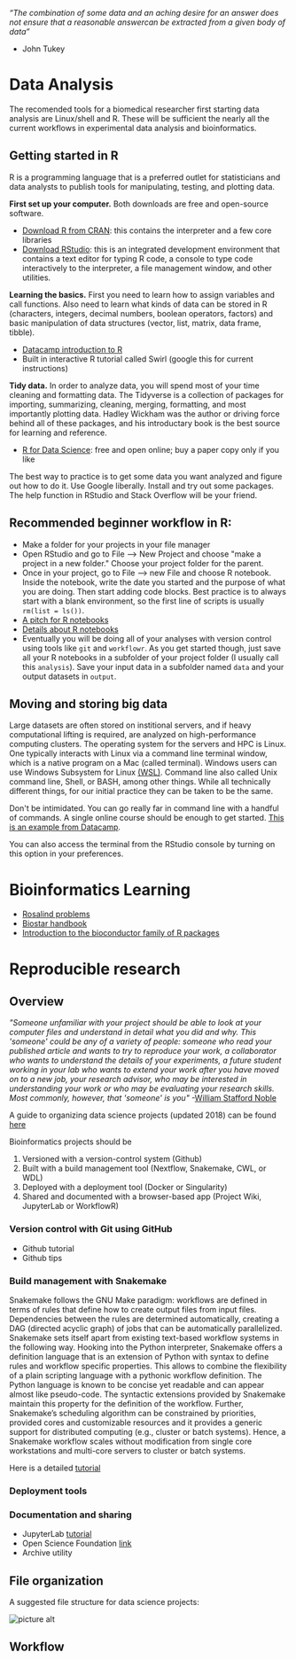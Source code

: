*“The combination of some data and an aching desire for an answer does not ensure that a reasonable answercan be extracted from a given body of data”*
- John Tukey

# Data Analysis #
The recomended tools for a biomedical researcher first starting data analysis are Linux/shell and R. These will be sufficient the nearly all the current workflows in experimental data analysis and bioinformatics.

## Getting started in R ##
R is a programming language that is a preferred outlet for statisticians and data analysts to publish tools for manipulating, testing, and plotting data. 

**First set up your computer.** Both downloads are free and open-source software.

 * [Download R from CRAN](https://cran.r-project.org/): this contains the interpreter and a few core libraries
 * [Download RStudio](https://www.rstudio.com/products/rstudio/download/): this is an integrated development environment that contains a text editor for typing R code, a console to type code interactively to the interpreter, a file management window, and other utilities.

**Learning the basics.** First you need to learn how to assign variables and call functions. Also need to learn what kinds of data can be stored in R (characters, integers, decimal numbers, boolean operators, factors) and basic manipulation of data structures (vector, list, matrix, data frame, tibble).

 * [Datacamp introduction to R](https://www.datacamp.com/courses/free-introduction-to-r)
 * Built in interactive R tutorial called Swirl (google this for current instructions)
 
 **Tidy data.** In order to analyze data, you will spend most of your time cleaning and formatting data. The Tidyverse is a collection of packages for importing, summarizing, cleaning, merging, formatting, and most importantly plotting data. Hadley Wickham was the author or driving force behind all of these packages, and his introductary book is the best source for learning and reference.

 * [R for Data Science](https://r4ds.had.co.nz/): free and open online; buy a paper copy only if you like

The best way to practice is to get some data you want analyzed and figure out how to do it. Use Google liberally. Install and try out some packages. The help function in RStudio and Stack Overflow will be your friend.

## Recommended beginner workflow in R:

 * Make a folder for your projects in your file manager
 * Open RStudio and go to File --> New Project and choose "make a project in a new folder." Choose your project folder for the parent.
 * Once in your project, go to File --> new File and choose R notebook. Inside the notebook, write the date you started and the purpose of what you are doing. Then start adding code blocks. Best practice is to always start with a blank environment, so the first line of scripts is usually `rm(list = ls())`.
 * [A pitch for R notebooks](https://rviews.rstudio.com/2017/03/15/why-i-love-r-notebooks/)
 * [Details about R notebooks](https://bookdown.org/yihui/rmarkdown/notebook.html)
 * Eventually you will be doing all of your analyses with version control using tools like `git` and `workflowr`. As you get started though, just save all your R notebooks in a subfolder of your project folder (I usually call this `analysis`). Save your input data in a subfolder named `data` and your output datasets in `output`.

## Moving and storing big data
Large datasets are often stored on institional servers, and if heavy computational lifting is required, are analyzed on high-performance computing clusters. The operating system for the servers and HPC is Linux. One typically interacts with Linux via a command line terminal window, which is a native program on a Mac (called terminal). Windows users can use Windows Subsystem for Linux [(WSL)](https://docs.microsoft.com/en-us/windows/wsl/install-win10). Command line also called Unix command line, Shell, or BASH, among other things. While all technically different things, for our initial practice they can be taken to be the same.

Don't be intimidated. You can go really far in command line with a handful of commands.
A single online course should be enough to get started. [This is an example from Datacamp](https://www.datacamp.com/courses/introduction-to-shell-for-data-science).

You can also access the terminal from the RStudio console by turning on this option in your preferences.

# Bioinformatics Learning #

 * [Rosalind problems](http://rosalind.info/problems/locations/)
 * [Biostar handbook](https://www.biostarhandbook.com/)
 * [Introduction to the bioconductor family of R packages](https://www.bioconductor.org/help/course-materials/2016/BiocIntro-May/)

# Reproducible research #

## Overview ##
*"Someone unfamiliar with your project should be able to look at your computer files and understand in detail what you did and why. This 'someone' could be any of a variety of people: someone who read your published article and wants to try to reproduce your work, a collaborator who wants to understand the details of your experiments, a future student working in your lab who wants to extend your work after you have moved on to a new job, your research advisor, who may be interested in understanding your work or who may be evaluating your research skills. Most commonly, however, that 'someone' is you"* -[William Stafford Noble](http://journals.plos.org/ploscompbiol/article?id=10.1371/journal.pcbi.1000424)

A guide to organizing data science projects (updated 2018) can be found [here](https://medium.com/outlier-bio-blog/a-quick-guide-to-organizing-data-science-projects-updated-for-2016-4cbb1e6dac71)

Bioinformatics projects should be 
1. Versioned with a version-control system (Github)
2. Built with a build management tool (Nextflow, Snakemake, CWL, or WDL)
3. Deployed with a deployment tool (Docker or Singularity)
4. Shared and documented with a browser-based app (Project Wiki, JupyterLab or WorkflowR)

### Version control with Git using GitHub ###
* Github tutorial
* Github tips

### Build management with Snakemake ###
Snakemake follows the GNU Make paradigm: workflows are defined in terms of rules that define how to create output files from input files. Dependencies between the rules are determined automatically, creating a DAG (directed acyclic graph) of jobs that can be automatically parallelized. Snakemake sets itself apart from existing text-based workflow systems in the following way. Hooking into the Python interpreter, Snakemake offers a definition language that is an extension of Python with syntax to define rules and workflow specific properties. This allows to combine the flexibility of a plain scripting language with a pythonic workflow definition. The Python language is known to be concise yet readable and can appear almost like pseudo-code. The syntactic extensions provided by Snakemake maintain this property for the definition of the workflow. Further, Snakemake’s scheduling algorithm can be constrained by priorities, provided cores and customizable resources and it provides a generic support for distributed computing (e.g., cluster or batch systems). Hence, a Snakemake workflow scales without modification from single core workstations and multi-core servers to cluster or batch systems.

Here is a detailed [tutorial](https://snakemake.readthedocs.io/en/stable/tutorial/tutorial.html)

### Deployment tools ###

### Documentation and sharing ###
* JupyterLab [tutorial](https://jupyterlab.readthedocs.io/en/stable/getting_started/overview.html)
* Open Science Foundation [link](https://osf.io/)
* Archive utility

## File organization ##
A suggested file structure for data science projects:

![picture alt](http://journals.plos.org/ploscompbiol/article/figure/image?size=large&id=10.1371/journal.pcbi.1000424.g001 "Source is Noble 2009 PLOS Computational Biology")

## Workflow ##
